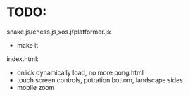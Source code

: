 TODO:
=====


snake.js/chess.js,xos.j/platformer.js:
* make it

index.html:
* onlick dynamically load, no more pong.html
* touch screen controls, potration bottom, landscape sides
* mobile zoom